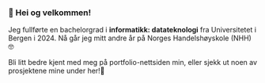 ### 👋 Hei og velkommen!

Jeg fullførte en bachelorgrad i **informatikk: datateknologi** fra Universitetet i Bergen i 2024. Nå går jeg mitt andre år på Norges Handelshøyskole (NHH) 🤓

Bli litt bedre kjent med meg på portfolio-nettsiden min, eller sjekk ut noen av prosjektene mine under her!🌼

<!---
jasmineathea/jasmineathea is a ✨ special ✨ repository because its `README.md` (this file) appears on your GitHub profile.
You can click the Preview link to take a look at your changes.
--->
